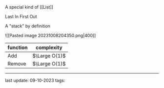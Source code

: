 A special kind of [[List]]

Last In First Out

A "stack" by definition

![[Pasted image 20231008204350.png|400]]

| function | complexity |
| -------- | ---------- |
| Add      | $\Large O(1)$ |
| Remove   | $\Large O(1)$ |

---
last update: 09-10-2023
tags:
